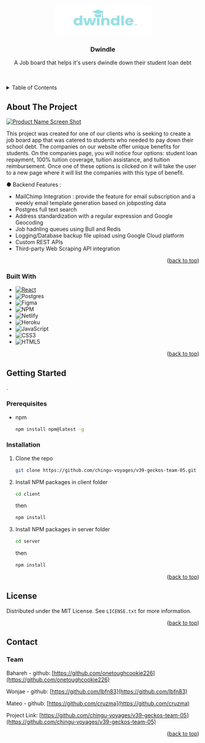 <div id="top"></div>



<!-- PROJECT LOGO -->
<br />
<div align="center">
  <a href="https://jobs.dwindlestudentdebt.com/">
    <img src="client/src/images/dwindleTMbigfinal.png" alt="Logo" width="250" height="80">
  </a>

<h3 align="center">Dwindle</h3>

  <p align="center">
    A Job board that helps it's users dwindle down their student loan debt
    <br />
    <br />
    <br />
  </p>
</div>



<!-- TABLE OF CONTENTS -->
<details>
  <summary>Table of Contents</summary>
  <ol>
    <li>
      <a href="#about-the-project">About The Project</a>
      <ul>
        <li><a href="#built-with">Built With</a></li>
      </ul>
    </li>
    <li>
      <a href="#getting-started">Getting Started</a>
      <ul>
        <li><a href="#prerequisites">Prerequisites</a></li>
        <li><a href="#installation">Installation</a></li>
      </ul>
    </li>
    <li><a href="#license">License</a></li>
    <li><a href="#contact">Contact</a></li>
    
  </ol>
</details>



<!-- ABOUT THE PROJECT -->
## About The Project

[![Product Name Screen Shot][product-screenshot]](https://peppy-pika-fe5e5b.netlify.app/)

This project was created for one of our clients who is seeking to create a job board app that was catered to students who needed to pay down their school debt. The companies on our website offer unique benefits for students. On the companies page, you will notice four options: student loan repayment, 100% tuition coverage, tuition assistance, and tuition reimbursement. Once one of these options is clicked on it will take the user to a new page where it will list the companies with this type of benefit. 

● Backend Features : 
  - MailChimp Integration : provide the feature for email subscription and a weekly email template generation based on jobposting data
  - Postgres full text search 
  - Address standardization with a regular expression and Google Geocoding
  - Job hadnling queues using Bull and Redis
  - Logging/Database backup file upload using Google Cloud platform 
  - Custom REST APIs
  - Third-party Web Scraping API integration  


<p align="right">(<a href="#top">back to top</a>)</p>



### Built With


* [![React][React.js]][React-url]
* ![Postgres](https://img.shields.io/badge/postgres-%23316192.svg?style=for-the-badge&logo=postgresql&logoColor=white)
* ![Figma](https://img.shields.io/badge/figma-%23F24E1E.svg?style=for-the-badge&logo=figma&logoColor=white)
* ![NPM](https://img.shields.io/badge/NPM-%23000000.svg?style=for-the-badge&logo=npm&logoColor=white)
* ![Netlify](https://img.shields.io/badge/netlify-%23000000.svg?style=for-the-badge&logo=netlify&logoColor=#00C7B7)
* ![Heroku](https://img.shields.io/badge/heroku-%23430098.svg?style=for-the-badge&logo=heroku&logoColor=white)
* ![JavaScript](https://img.shields.io/badge/javascript-%23323330.svg?style=for-the-badge&logo=javascript&logoColor=%23F7DF1E)
* ![CSS3](https://img.shields.io/badge/css3-%231572B6.svg?style=for-the-badge&logo=css3&logoColor=white)
* ![HTML5](https://img.shields.io/badge/html5-%23E34F26.svg?style=for-the-badge&logo=html5&logoColor=white)


<p align="right">(<a href="#top">back to top</a>)</p>



<!-- GETTING STARTED -->
## Getting Started
.

### Prerequisites

* npm
  ```sh
  npm install npm@latest -g
  ```

### Installation

1. Clone the repo
   ```sh
   git clone https://github.com/chingu-voyages/v39-geckos-team-05.git
   ```
2. Install NPM packages in client folder

    ```sh
    cd client
    ```
    then
    ```sh
    npm install
    ```
3. Install NPM packages in server folder

     ```sh
    cd server
    ```
    then
    ```sh
    npm install
    ```

<p align="right">(<a href="#top">back to top</a>)</p>




<!-- LICENSE -->
## License

Distributed under the MIT License. See `LICENSE.txt` for more information.

<p align="right">(<a href="#top">back to top</a>)</p>



<!-- CONTACT -->
## Contact

### Team
Bahareh - github: [https://github.com/onetoughcookie226](https://github.com/onetoughcookie226)

Wonjae - github: [https://github.com/lbfn83](https://github.com/lbfn83)

Mateo - github: [https://github.com/cruzma](https://github.com/cruzma)


Project Link: [https://github.com/chingu-voyages/v39-geckos-team-05](https://github.com/chingu-voyages/v39-geckos-team-05)

<p align="right">(<a href="#top">back to top</a>)</p>




<!-- MARKDOWN LINKS & IMAGES -->
<!-- https://www.markdownguide.org/basic-syntax/#reference-style-links -->
[contributors-shield]: https://img.shields.io/github/contributors/github_username/repo_name.svg?style=for-the-badge
[contributors-url]: https://github.com/github_username/repo_name/graphs/contributors
[forks-shield]: https://img.shields.io/github/forks/github_username/repo_name.svg?style=for-the-badge
[forks-url]: https://github.com/github_username/repo_name/network/members
[stars-shield]: https://img.shields.io/github/stars/github_username/repo_name.svg?style=for-the-badge
[stars-url]: https://github.com/github_username/repo_name/stargazers
[issues-shield]: https://img.shields.io/github/issues/github_username/repo_name.svg?style=for-the-badge
[issues-url]: https://github.com/github_username/repo_name/issues
[license-shield]: https://img.shields.io/github/license/github_username/repo_name.svg?style=for-the-badge
[license-url]: https://github.com/github_username/repo_name/blob/master/LICENSE.txt
[linkedin-shield]: https://img.shields.io/badge/-LinkedIn-black.svg?style=for-the-badge&logo=linkedin&colorB=555
[linkedin-url]: https://linkedin.com/in/linkedin_username
[product-screenshot]: client/src/images/dwindle.gif
[Next.js]: https://img.shields.io/badge/next.js-000000?style=for-the-badge&logo=nextdotjs&logoColor=white
[Next-url]: https://nextjs.org/
[React.js]: https://img.shields.io/badge/React-20232A?style=for-the-badge&logo=react&logoColor=61DAFB
[React-url]: https://reactjs.org/
[Vue.js]: https://img.shields.io/badge/Vue.js-35495E?style=for-the-badge&logo=vuedotjs&logoColor=4FC08D
[Vue-url]: https://vuejs.org/
[Angular.io]: https://img.shields.io/badge/Angular-DD0031?style=for-the-badge&logo=angular&logoColor=white
[Angular-url]: https://angular.io/
[Svelte.dev]: https://img.shields.io/badge/Svelte-4A4A55?style=for-the-badge&logo=svelte&logoColor=FF3E00
[Svelte-url]: https://svelte.dev/
[Laravel.com]: https://img.shields.io/badge/Laravel-FF2D20?style=for-the-badge&logo=laravel&logoColor=white
[Laravel-url]: https://laravel.com
[Bootstrap.com]: https://img.shields.io/badge/Bootstrap-563D7C?style=for-the-badge&logo=bootstrap&logoColor=white
[Bootstrap-url]: https://getbootstrap.com
[JQuery.com]: https://img.shields.io/badge/jQuery-0769AD?style=for-the-badge&logo=jquery&logoColor=white
[JQuery-url]: https://jquery.com 

